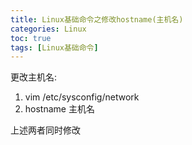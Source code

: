 ```yaml
---
title: Linux基础命令之修改hostname(主机名)
categories: Linux   
toc: true  
tags: [Linux基础命令]
---
```


更改主机名:
1. vim /etc/sysconfig/network
2. hostname 主机名

上述两者同时修改
